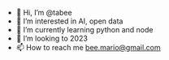 - 👋 Hi, I’m @tabee
- 👀 I’m interested in AI, open data
- 🌱 I’m currently learning python and node
- 💞️ I’m looking to 2023
- 📫 How to reach me bee.mario@gmail.com

<!---
tabee/tabee is a ✨ special ✨ repository because its `README.md` (this file) appears on your GitHub profile.
You can click the Preview link to take a look at your changes.
--->
